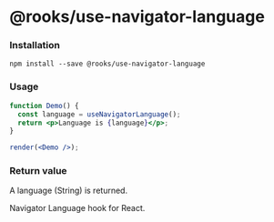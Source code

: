 # @rooks/use-navigator-language

### Installation

```
npm install --save @rooks/use-navigator-language
```

### Usage

```jsx
function Demo() {
  const language = useNavigatorLanguage();
  return <p>Language is {language}</p>;
}

render(<Demo />);
```

### Return value

A language (String) is returned.

Navigator Language hook for React.
